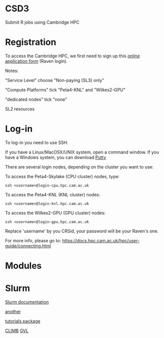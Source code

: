 # CSD3
Submit R jobs using Cambridge HPC

# Registration

To access the Cambridge HPC, we first need to sign up this [online application form](https://www.hpc.cam.ac.uk/applications-access-research-computing-services) (Raven login).

Notes:

"Service Level" choose "Non-paying (SL3) only"

"Compute Platforms" tick "Peta4-KNL" and "Wilkes2-GPU"

"dedicated nodes" tick "none"

SL2 resources


# Log-in

To log-in you need to use SSH.

If you have a Linux/MacOSX/UNIX system, open a command window.
If you have a Windows system, you can download [Putty](https://www.putty.org/)

There are several login nodes, depending on the cluster you want to use: 

  To access the Peta4-Skylake (CPU cluster) nodes, type:
  
    ssh <username>@login-cpu.hpc.cam.ac.uk
    
  To access the Peta4-KNL (KNL cluster) nodes:
  
    ssh <username>@login-knl.hpc.cam.ac.uk
    
  To access the Wilkes2-GPU (GPU cluster) nodes:
  
    ssh <username>@login-gpu.hpc.cam.ac.uk

Replace 'username' by you CRSid, your password will be your Raven's one.
  
For more info, please go to: https://docs.hpc.cam.ac.uk/hpc/user-guide/connecting.html

# Modules


# Slurm

[Slurm documentation](https://slurm.schedmd.com/documentation.html)

[another](https://modules.readthedocs.io/en/latest/module.html)



[tutorials package](https://education.rstudio.com/blog/2020/09/delivering-learnr-tutorials-in-a-package/)

[CLIMB](https://bryn.climb.ac.uk/user/login/?next=/)
[GVL](https://www.gvl.org.au/about/)
